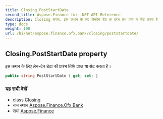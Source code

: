```yaml
---
title: Closing.PostStartDate
second_title: Aspose.Finance for .NET API Reference
description: Closing संपत्त. इस कथन के लए लेनदेन डेट क प्ररंभ तथ प्रप्त य सेट करत है
type: docs
weight: 190
url: /hi/net/aspose.finance.ofx.bank/closing/poststartdate/
---
```

## Closing.PostStartDate property

इस कथन के लिए लेन-देन डेटा की प्रारंभ तिथि प्राप्त या सेट करता है।

```csharp
public string PostStartDate { get; set; }
```

### यह सभी देखें

* class [Closing](../)
* नाम स्थान [Aspose.Finance.Ofx.Bank](../../closing/)
* सभा [Aspose.Finance](../../../)


